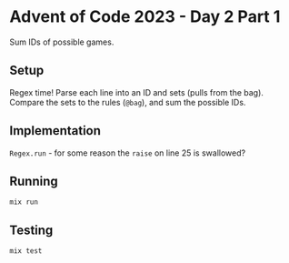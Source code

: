 # Advent of Code 2023 - Day 2 Part 1

Sum IDs of possible games.

## Setup

Regex time! Parse each line into an ID and sets (pulls from the bag). Compare
the sets to the rules (`@bag`), and sum the possible IDs.

## Implementation

`Regex.run` - for some reason the `raise` on line 25 is swallowed?

## Running

`mix run`

## Testing

`mix test`

